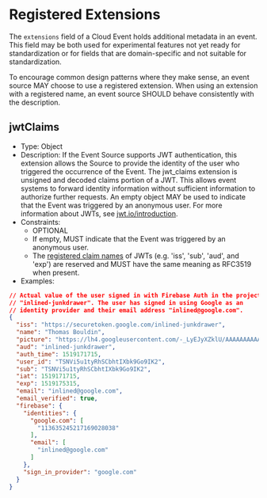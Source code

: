# Registered Extensions

The `extensions` field of a Cloud Event holds additional metadata in an event.
This field may be both used for experimental features not yet ready for
standardization or for fields that are domain-specific and not suitable for
standardization.

To encourage common design patterns where they make sense, an event source MAY
choose to use a registered extension. When using an extension with a registered
name, an event source SHOULD behave consistently with the description.

## jwtClaims
* Type: Object
* Description: If the Event Source supports JWT authentication, this extension
  allows the Source to provide the identity of the user who triggered the
  occurrence of the Event. The jwt_claims extension is unsigned and decoded
  claims portion of a JWT. This allows event systems to forward identity
  information without sufficient information to authorize further requests.
  An empty object MAY be used to indicate that the Event was triggered by an
  anonymous user. For more information about JWTs, see 
  [jwt.io/introduction](https://jwt.io/introduction).
* Constraints:
  * OPTIONAL
  * If empty, MUST indicate that the Event was triggered by an anonymous user.
  * The 
  [registered claim names](https://tools.ietf.org/html/rfc7519#section-4.1)
   of JWTs (e.g. 'iss', 'sub', 'aud', and 'exp') are reserved and MUST 
   have the same meaning as RFC3519 when present.
* Examples:

```json
// Actual value of the user signed in with Firebase Auth in the project
// "inlined-junkdrawer". The user has signed in using Google as an
// identity provider and their email address "inlined@google.com".
{
  "iss": "https://securetoken.google.com/inlined-junkdrawer",
  "name": "Thomas Bouldin",
  "picture": "https://lh4.googleusercontent.com/-_LyEJyXZklU/AAAAAAAAAAI/AAAAAAAAAW4/hiJ6WHKP8AI/photo.jpg",
  "aud": "inlined-junkdrawer",
  "auth_time": 1519171715,
  "user_id": "TSNVi5u1tyRhSCbhtIXbk9Go9IK2",
  "sub": "TSNVi5u1tyRhSCbhtIXbk9Go9IK2",
  "iat": 1519171715,
  "exp": 1519175315,
  "email": "inlined@google.com",
  "email_verified": true,
  "firebase": {
    "identities": {
      "google.com": [
        "113635245217169028038"
      ],
      "email": [
        "inlined@google.com"
      ]
    },
    "sign_in_provider": "google.com"
  }
}
```